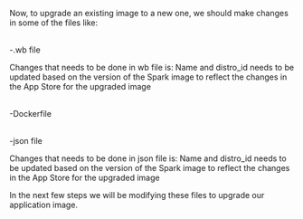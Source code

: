 Now, to upgrade an existing image to a new one, we should make changes in some of the files like:

<br>-.wb file

Changes that needs to be done in wb file is: Name and distro_id needs to be updated based on the version of the Spark image to reflect the changes in the App Store for the upgraded image

<br>-Dockerfile

<br>-json file

Changes that needs to be done in json file is: Name and distro_id needs to be updated based on the version of the Spark image to reflect the changes in the App Store for the upgraded image

In the next few steps we will be modifying these files to upgrade our application image.
